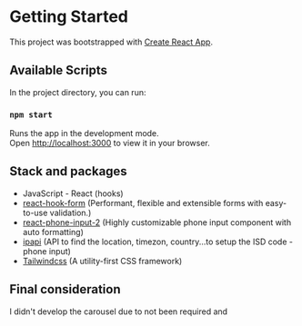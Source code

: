 # Getting Started

This project was bootstrapped with [Create React App](https://github.com/facebook/create-react-app).

## Available Scripts

In the project directory, you can run:

### `npm start`

Runs the app in the development mode.\
Open [http://localhost:3000](http://localhost:3000) to view it in your browser.


## Stack and packages

- JavaScript - React (hooks)
- [react-hook-form](https://react-hook-form.com/)  (Performant, flexible and extensible forms with easy-to-use validation.)
- [react-phone-input-2](https://www.npmjs.com/package/react-phone-input-2) (Highly customizable phone input component with auto formatting)
- [ipapi](https://ipapi.co/) (API to find the location, timezon, country...to setup the ISD code - phone input)
- [Tailwindcss](https://tailwindcss.com/) (A utility-first CSS framework)


## Final consideration

I didn't develop the carousel due to not been required and  
